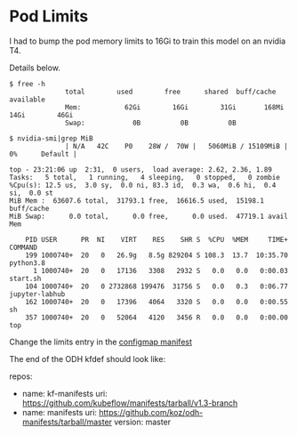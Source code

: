 # Pod Limits

I had to bump the pod memory limits to 16Gi to train this model on an nvidia T4.

Details below.

```
$ free -h
              total        used        free      shared  buff/cache   available
              Mem:           62Gi        16Gi        31Gi       168Mi        14Gi        46Gi
              Swap:            0B          0B          0B

$ nvidia-smi|grep MiB
              | N/A   42C    P0    28W /  70W |   5060MiB / 15109MiB |      0%      Default |

top - 23:21:06 up  2:31,  0 users,  load average: 2.62, 2.36, 1.89
Tasks:   5 total,   1 running,   4 sleeping,   0 stopped,   0 zombie
%Cpu(s): 12.5 us,  3.0 sy,  0.0 ni, 83.3 id,  0.3 wa,  0.6 hi,  0.4 si,  0.0 st
MiB Mem :  63607.6 total,  31793.1 free,  16616.5 used,  15198.1 buff/cache
MiB Swap:      0.0 total,      0.0 free,      0.0 used.  47719.1 avail Mem 

    PID USER      PR  NI    VIRT    RES    SHR S  %CPU  %MEM     TIME+ COMMAND                                                  
    199 1000740+  20   0   26.9g   8.5g 829204 S 108.3  13.7  10:35.70 python3.8                                                
      1 1000740+  20   0   17136   3308   2932 S   0.0   0.0   0:00.03 start.sh                                                 
    104 1000740+  20   0 2732868 199476  31756 S   0.0   0.3   0:06.77 jupyter-labhub                                           
    162 1000740+  20   0   17396   4064   3320 S   0.0   0.0   0:00.55 sh                                                       
    357 1000740+  20   0   52064   4120   3456 R   0.0   0.0   0:00.00 top 
```

Change the limits entry in the [configmap manifest](https://github.com/bkoz/odh-manifests/blob/master/jupyterhub/jupyterhub/base/jupyterhub-singleuser-profiles-sizes-configmap.yaml)


The end of the ODH kfdef should look like:

repos:
  - name: kf-manifests
    uri: https://github.com/kubeflow/manifests/tarball/v1.3-branch
  - name: manifests
    uri: https://github.com/koz/odh-manifests/tarball/master
  version: master
